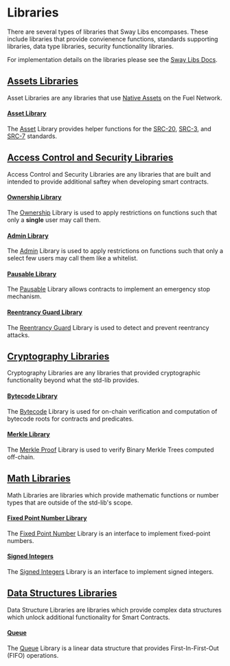 # Libraries

There are several types of libraries that Sway Libs encompases. These include libraries that provide convienence functions, standards supporting libraries, data type libraries, security functionality libraries.

For implementation details on the libraries please see the [Sway Libs Docs](https://fuellabs.github.io/sway-libs/master/sway_libs/).

## [Assets Libraries](./asset/index.md)

Asset Libraries are any libraries that use [Native Assets](https://docs.fuel.network/docs/sway/blockchain-development/native_assets) on the Fuel Network.

#### [Asset Library](./asset/asset/index.md)

The [Asset](./asset/asset/index.md) Library provides helper functions for the [SRC-20](https://github.com/FuelLabs/sway-standards/blob/master/SRCs/src-20.md), [SRC-3](https://github.com/FuelLabs/sway-standards/blob/master/SRCs/src-3.md), and [SRC-7](https://github.com/FuelLabs/sway-standards/blob/master/SRCs/src-7.md) standards.

## [Access Control and Security Libraries](./access_security/index.md)

Access Control and Security Libraries are any libraries that are built and intended to provide additional saftey when developing smart contracts.

#### [Ownership Library](./access_security/ownership/index.md)

The [Ownership](./access_security/ownership/index.md) Library is used to apply restrictions on functions such that only a **single** user may call them.

#### [Admin Library](./access_security/admin/index.md)

The [Admin](./access_security/admin/index.md) Library is used to apply restrictions on functions such that only a select few users may call them like a whitelist.

#### [Pausable Library](./access_security/pausable/index.md)

The [Pausable](./access_security/pausable/index.md) Library allows contracts to implement an emergency stop mechanism.

#### [Reentrancy Guard Library](./access_security/reentrancy/index.md)

The [Reentrancy Guard](./access_security/reentrancy/index.md) Library is used to detect and prevent reentrancy attacks.

## [Cryptography Libraries](./cryptography/index.md)

Cryptography Libraries are any libraries that provided cryptographic functionality beyond what the std-lib provides.

#### [Bytecode Library](./cryptography/bytecode/index.md)

The [Bytecode](./cryptography/bytecode/index.md) Library is used for on-chain verification and computation of bytecode roots for contracts and predicates. 

#### [Merkle Library](./cryptography/merkle/index.md)

The [Merkle Proof](./cryptography/merkle/index.md) Library is used to verify Binary Merkle Trees computed off-chain.

## [Math Libraries](./math/index.md)

Math Libraries are libraries which provide mathematic functions or number types that are outside of the std-lib's scope.

#### [Fixed Point Number Library](./math/fixed_point/index.md)

The [Fixed Point Number](./math/fixed_point/index.md) Library is an interface to implement fixed-point numbers.

#### [Signed Integers](./math/signed_integers/index.md)

The [Signed Integers](./math/signed_integers/index.md) Library is an interface to implement signed integers.

## [Data Structures Libraries](./data_structures/index.md)

Data Structure Libraries are libraries which provide complex data structures which unlock additional functionality for Smart Contracts.

#### [Queue](./data_structures/queue/index.md)

The [Queue](./data_structures/queue/index.md) Library is a linear data structure that provides First-In-First-Out (FIFO) operations. 
